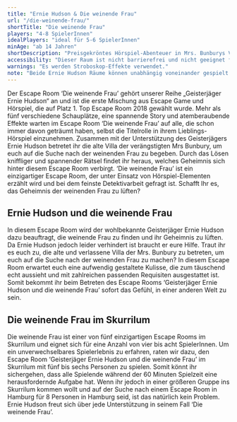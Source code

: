 ```yaml
---
title: "Ernie Hudson & Die weinende Frau"
url: "/die-weinende-frau/"
shortTitle: "Die weinende Frau"
players: "4-8 SpielerInnen"
idealPlayers: "ideal für 5-6 SpielerInnen"
minAge: "ab 14 Jahren"
shortDescription: "Preisgekröntes Hörspiel-Abenteuer in Mrs. Bunburys Villa auf der Suche nach einer mysteriösen Frau."
accessibility: "Dieser Raum ist nicht barrierefrei und nicht geeignet für körperlich beeinträchtigte SpielerInnen."
warnings: "Es werden Stroboskop-Effekte verwendet."
note: "Beide Ernie Hudson Räume können unabhängig voneinander gespielt werden und erfordern keine Vorkenntnisse."
---
```


Der Escape Room ‘Die weinende Frau’ gehört unserer Reihe „Geisterjäger Ernie Hudson“ an und ist die erste Mischung aus Escape Game und Hörspiel, die auf Platz 1. Top Escape Room 2018 gewählt wurde. Mehr als fünf verschiedene Schauplätze, eine spannende Story und atemberaubende Effekte warten im Escape Room ‘Die weinende Frau’ auf alle, die schon immer davon geträumt haben, selbst die Titelrolle in ihrem Lieblings-Hörspiel einzunehmen. Zusammen mit der Unterstützung des Geisterjägers Ernie Hudson betretet ihr die alte Villa der verängstigten Mrs Bunbury, um euch auf die Suche nach der weinenden Frau zu begeben. Durch das Lösen kniffliger und spannender Rätsel findet ihr heraus, welches Geheimnis sich hinter diesem Escape Room verbirgt. ‘Die weinende Frau’ ist ein einzigartiger Escape Room, der unter Einsatz von Hörspiel-Elementen erzählt wird und bei dem feinste Detektivarbeit gefragt ist. Schafft Ihr es, das Geheimnis der weinenden Frau zu lüften?

## Ernie Hudson und die weinende Frau

In diesem Escape Room wird der wohlbekannte Geisterjäger Ernie Hudson dazu beauftragt, die weinende Frau zu finden und ihr Geheimnis zu lüften. Da Ernie Hudson jedoch leider verhindert ist braucht er eure Hilfe. Traut ihr es euch zu, die alte und verlassene Villa der Mrs. Bunbury zu betreten, um euch auf die Suche nach der weinenden Frau zu machen? In diesem Escape Room erwartet euch eine aufwendig gestaltete Kulisse, die zum täuschend echt aussieht und mit zahlreichen passenden Requisiten ausgestattet ist. Somit bekommt ihr beim Betreten des Escape Rooms ‘Geisterjäger Ernie Hudson und die weinende Frau’ sofort das Gefühl, in einer anderen Welt zu sein.


## Die weinende Frau im Skurrilum

Die weinende Frau ist einer von fünf einzigartigen Escape Rooms im Skurrilum und eignet sich für eine Anzahl von vier bis acht SpielerInnen. Um ein unverwechselbares Spielerlebnis zu erfahren, raten wir dazu, den Escape Room ‘Geisterjäger Ernie Hudson und die weinende Frau’ im Skurrilum mit fünf bis sechs Personen zu spielen. Somit könnt ihr sichergehen, dass alle Spielende während der 60 Minuten Spielzeit eine herausfordernde Aufgabe hat. Wenn ihr jedoch in einer größeren Gruppe ins Skurrilum kommen wollt und auf der Suche nach einem Escape Room in Hamburg für 8 Personen in Hamburg seid, ist das natürlich kein Problem. Ernie Hudson freut sich über jede Unterstützung in seinem Fall ‘Die weinende Frau’.
